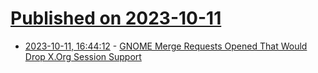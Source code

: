# [Published on 2023-10-11](index.md)

* [2023-10-11, 16:44:12](https://lobste.rs/s/u6niws/gnome_merge_requests_opened_would_drop_x) - [GNOME Merge Requests Opened That Would Drop X.Org Session Support](https://www.phoronix.com/news/GNOME-MR-Drop-X11-Session)
